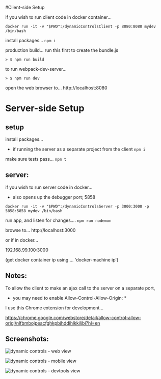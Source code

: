 #Client-side Setup

if you wish to run client code in docker container...
```
docker run -it -v "$PWD":/dynamicControlsClient -p 8080:8080 mydev /bin/bash
```

install packages...
``` npm i ```


production build...
run this first to create the bundle.js
```
> $ npm run build
```


to run webpack-dev-server... 

```
> $ npm run dev
```

open the web browser to...
http://localhost:8080




# Server-side Setup


## setup


install packages...
- if running the server as a separate project from the client
``` npm i ```


make sure tests pass...
``` npm t ```



## server:
if you wish to run server code in docker...
- also opens up the debugger port; 5858
```
docker run -it -v "$PWD":/dynamicControlsServer -p 3000:3000 -p 5858:5858 mydev /bin/bash
```


run app, and listen for changes....
``` npm run nodemon ```


browse to...
http://localhost:3000

or if in docker...

192.168.99.100:3000

(get docker container ip using.... 'docker-machine ip')



## Notes:
To allow the client to make an ajax call to the server on a separate port,
- you may need to enable Allow-Control-Allow-Origin: * 

I use this Chrome extension for development...

https://chrome.google.com/webstore/detail/allow-control-allow-origi/nlfbmbojpeacfghkpbjhddihlkkiljbi?hl=en







## Screenshots:

![dynamic controls - web view](https://s32.postimg.org/dzakzisdx/questionswide.jpg)

![dynamic controls - mobile view](https://s32.postimg.org/oxluhpgz9/questionsmobile.jpg)

![dynamic controls - devtools view](https://s32.postimg.org/ive7r7sj9/questionaire_Console_After_Submit.jpg)





